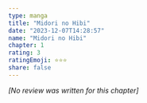```yaml
---
type: manga
title: "Midori no Hibi"
date: "2023-12-07T14:28:57"
name: "Midori no Hibi"
chapter: 1
rating: 3
ratingEmoji: ⭐️⭐️⭐️
share: false
---
```


_[No review was written for this chapter]_
